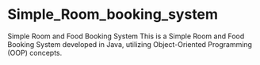 # Simple_Room_booking_system
Simple Room and Food Booking System This is a Simple Room and Food Booking System developed in Java, utilizing Object-Oriented Programming (OOP) concepts. 
